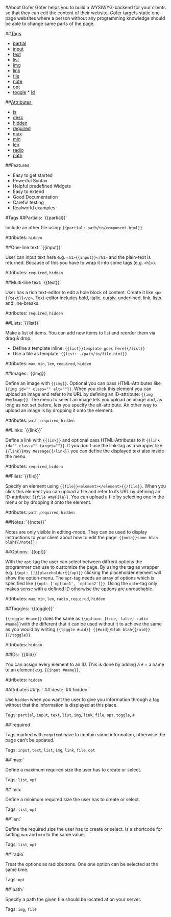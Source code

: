 #About Gofer
Gofer helps you to build a WYSIWYG-backend for your clients so that they can edit the content of their website. Gofer targets static one-page websites where a person without any programming knowledge should be able to change same parts of the page.


##[Tags](#tags)

* [partial](#partial)
* [input](#input)
* [text](#text)
* [list](#list)
* [img](#img)
* [link](#link)
* [file](#file)
* [note](#note)
* [opt](#opt)
* [toggle](#toggle)
 * [id](#ida)


##[Attributes](#attributes)

* [js](#js)
* [desc](#desc)
* [hidden](#hidden)
* [required](#required)
* [max](#max)
* [min](#min)
* [len](#len)
* [radio](#radio)
* [path](#path)


##Features
* Easy to get started
* Powerful Syntax
* Helpful predefined Widgets
* Easy to extend
* Good Documentation
* Careful testing
* Realworld examples



<a name="tags" />
#Tags


<a name="partial" />
##Partials: `{{partial}}`

Include an other file using: `{{partial: path/to/component.html}}`

Attributes: `hidden`


<a name="input" />
##One-line text: `{{input}}`

User can input text here e.g. `<h1>{{input}}</h1>` and the plain-text is returned. Because of this you have to wrap it into some tags (e.g. `<h1>`).

Attributes: `required`, `hidden`


<a name="text" />
##Multi-line text: `{{text}}`

User has a rich text-editor to edit a hole block of content. Create it like `<p>{{text}}</p>`. Text-editor includes bold, italic, cursiv, underlined, link, lists and line-breaks.

Attributes: `required`, `hidden`


<a name="list" />
##Lists: `{{list}}`

Make a list of items.
You can add new items to list and reorder them via drag & drop.

* Define a template inline: `{{list}}template goes here{{/list}}`
* Use a file as template: `{{list: ./path/to/file.html}}`

Attributes: `max`, `min`, `len`, `required`, `hidden`


<a name="img" />
##Images: `{{img}}`

Define an image with `{{img}}`.
Optional you can pass HTML-Attributes like `{{img id="" class="" alt=""}}`.
When you click this element you can upload an image and refer to its URL by defining an ID-attribute: `{{img #myImage}}`.
The menu to select an image lets you upload an image and, as long as not set before, lets you specify the alt-attribute.
An other way to upload an image is by dropping it onto the element.

Attributes: `path`, `required`, `hidden`


<a name="link" />
##Links: `{{link}}`

Define a link with `{{link}}` and optional pass HTML-Attributes to it `{{link id="" class="" target=""}}`.
If you don't use the link-tag as a wrapper like `{{link}}May Message{{/link}}` you can define the displayed text also inside the menu.

Attributes: `required`, `hidden`


<a name="file" />
##Files: `{{file}}`

Specify an element using `{{file}}<element></element>{{/file}}`. When you click this element you can upload a file and refer to its URL by defining an ID-attribute: `{{file #myFile}}`.
You can upload a file by selecting one in the menu or by dropping it onto the element.


Attributes: `path` ,`required`, `hidden`


<a name="note" />
##Notes: `{{note}}`

Notes are only visible in editing-mode. They can be used to display instructions to your client about how to edit the page.
`{{note}}some blah blah{{/note}}`


<a name="opt" />
##Options: `{{opt}}`

With the `opt`-tag the user can select between diffrent options the programmer can use to customize the page.
By using the tag as wrapper e.g. `{{opt: []}}placeholder{{/opt}}` clicking the placeholder element will show the option-menu.
The `opt`-tag needs an array of options which is specified like `{{opt: ['option1', 'option2']}}`.
Using the `optn`-tag only makes sense with a defined ID otherwise the options are unreachable.

Attributes: `max`, `min`, `len`, `radio` ,`required`, `hidden`


<a name="toggle" />
##Toggles: `{{toggle}}`

`{{toggle #name}}` does the same as `{{option: [true, false] radio #name}}`with the different that it can be used without it to achieve the same as you would by writing `{{toggle #uid}} {{#uid}}blah blah{{/uid}}{{/toggle}}`.

Attributes: `hidden`


<a name="ida" />
##IDs: `{{#id}}`

You can assign every element to an ID. This is done by adding a `#` + a name to an element e.g. `{{input #name}}`.

Attributes: `hidden`



<a name="attributes" />
#Attributes


<a name="js" />
##`js:`


<a name="desc" />
##`desc:`


<a name="hidden" />
##`hidden`

Use `hidden` when you want the user to give you information through a tag without that the information is displayed at this place.

Tags: `partial`, `input`, `text`, `list`, `img`, `link`, `file`, `opt`, `toggle`, `#`


<a name="required" />
##`required`

Tags marked with `required` have to contain some information, otherwise the page can't be updated.

Tags: `input`, `text`, `list`, `img`, `link`, `file`, `opt`


<a name="max" />
##`max:`

Define a maximum required size the user has to create or select.

Tags: `list`, `opt`


<a name="min" />
##`min:`

Define a minimum required size the user has to create or select.

Tags: `list`, `opt`

<a name="len" />
##`len:`

Define the required size the user has to create or select. Is a shortcode for setting `max` and `min` to the same value.

Tags: `list`, `opt`


<a name="radio" />
##`radio`

Treat the options as radiobuttons. One one option can be selected at the same time.

Tags: `opt`


<a name="path" />
##`path:`

Specify a path the given file should be located at on your server.

Tags: `img`, `file`
